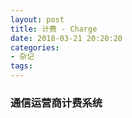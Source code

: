 ```yaml
---
layout: post
title: 计费 - Charge
date: 2018-03-21 20:20:20
categories:
- 杂记
tags:
---
```


### 通信运营商计费系统
